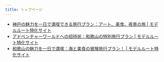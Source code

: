 ```yaml
---
title: トップページ
---
```


- [神戸の魅力を一日で満喫できる旅行プラン：アート、美食、夜景の旅 | モデルルート特化サイト](./article1.html)
- [アドベンチャーワールドへの招待状：和歌山の特別旅行プラン | モデルルート特化サイト](./article2.html)
- [和歌山の魅力を一日で満喫：海と美食の冒険旅行プラン！ | モデルルート特化サイト](./article3.html)
